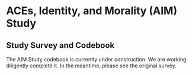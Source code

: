 # ACEs, Identity, and Morality (AIM) Study

## Study Survey and Codebook
The AIM Study codebook is currently under construction. We are working diligently complete it. In the meantime, please see the original survey.
 
